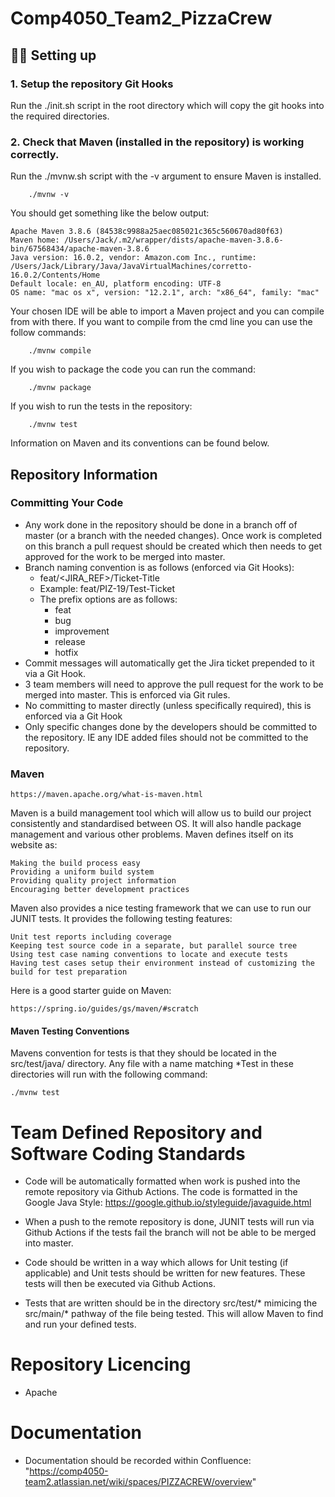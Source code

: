 # Comp4050_Team2_PizzaCrew

## 👩‍💻 Setting up

### 1. Setup the repository Git Hooks

Run the ./init.sh script in the root directory which will copy the git hooks into the required directories.

### 2. Check that Maven (installed in the repository) is working correctly.

Run the ./mvnw.sh script with the -v argument to ensure Maven is installed.

        ./mvnw -v

You should get something like the below output:

    Apache Maven 3.8.6 (84538c9988a25aec085021c365c560670ad80f63)
    Maven home: /Users/Jack/.m2/wrapper/dists/apache-maven-3.8.6-bin/67568434/apache-maven-3.8.6
    Java version: 16.0.2, vendor: Amazon.com Inc., runtime: /Users/Jack/Library/Java/JavaVirtualMachines/corretto-16.0.2/Contents/Home
    Default locale: en_AU, platform encoding: UTF-8
    OS name: "mac os x", version: "12.2.1", arch: "x86_64", family: "mac"

Your chosen IDE will be able to import a Maven project and you can compile from with there. If you want to compile from the cmd line you can use the follow commands:

        ./mvnw compile

If you wish to package the code you can run the command:

        ./mvnw package

If you wish to run the tests in the repository:

        ./mvnw test

Information on Maven and its conventions can be found below.

## Repository Information

### Committing Your Code

- Any work done in the repository should be done in a branch off of master (or a branch with the needed changes).
Once work is completed on this branch a pull request should be created which then needs to get approved for the work to be merged into master.
- Branch naming convention is as follows (enforced via Git Hooks):
    - feat/<JIRA_REF>/Ticket-Title
    - Example: feat/PIZ-19/Test-Ticket
    - The prefix options are as follows:
        - feat
        - bug
        - improvement
        - release
        - hotfix
- Commit messages will automatically get the Jira ticket prepended to it via a Git Hook.
- 3 team members will need to approve the pull request for the work to be merged into master. This is enforced via Git rules.
- No committing to master directly (unless specifically required), this is enforced via a Git Hook
- Only specific changes done by the developers should be committed to the repository. IE any IDE added files should not be committed to the repository.

### Maven

    https://maven.apache.org/what-is-maven.html

Maven is a build management tool which will allow us to build our project consistently and standardised between OS. It will also handle package management and various other problems. Maven defines itself on its website as:

    Making the build process easy
    Providing a uniform build system
    Providing quality project information
    Encouraging better development practices

Maven also provides a nice testing framework that we can use to run our JUNIT tests. It provides the following testing features:

    Unit test reports including coverage
    Keeping test source code in a separate, but parallel source tree
    Using test case naming conventions to locate and execute tests
    Having test cases setup their environment instead of customizing the build for test preparation

Here is a good starter guide on Maven:

    https://spring.io/guides/gs/maven/#scratch

#### Maven Testing Conventions

Mavens convention for tests is that they should be located in the src/test/java/<package> directory. Any file with a name matching *Test in these directories will run with the following command:

    ./mvnw test

# Team Defined Repository and Software Coding Standards

- Code will be automatically formatted when work is pushed into the remote repository via Github Actions. The code is formatted in the Google Java Style: https://google.github.io/styleguide/javaguide.html

- When a push to the remote repository is done, JUNIT tests will run via Github Actions if the tests fail the branch will not be able to be merged into master.

- Code should be written in a way which allows for Unit testing (if applicable) and Unit tests should be written for new features. These tests will then be executed via Github Actions.
- Tests that are written should be in the directory src/test/* mimicing the src/main/* pathway of the file being tested. This will allow Maven to find and run your defined tests.

# Repository Licencing

- Apache

# Documentation

- Documentation should be recorded within Confluence: "https://comp4050-team2.atlassian.net/wiki/spaces/PIZZACREW/overview"

